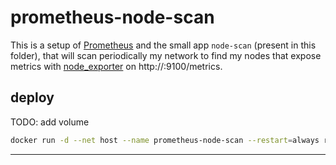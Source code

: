 # prometheus-node-scan

This is a setup of [Prometheus](https://prometheus.io/) and the small app `node-scan` (present in this folder), that will scan periodically my network to find my nodes that expose metrics with [node_exporter](https://github.com/prometheus/node_exporter) on http://<host>:9100/metrics.

## deploy

TODO: add volume

```sh
docker run -d --net host --name prometheus-node-scan --restart=always rafaeleyng/prometheus-node-scan
```

---

